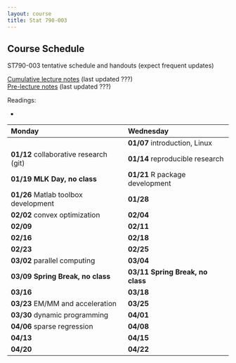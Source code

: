 ```yaml
---
layout: course
title: Stat 790-003
---
```


## Course Schedule

ST790-003 tentative schedule and handouts (expect frequent updates)

[Cumulative lecture notes](http://www.stat.ncsu.edu/people/zhou/courses/st790/ST790-2015-Spr-LecNotes.pdf) (last updated ???)  
[Pre-lecture notes](http://www.stat.ncsu.edu/people/zhou/courses/st790/ST790-2015-Spr-Pre-LecNotes.pdf) (last updated ???)


Readings:  

*   


| Monday | Wednesday |
|:-----------|:------------|
| | **01/07** introduction, Linux |
| **01/12** collaborative research (git) | **01/14** reproducible research |
| **01/19** **MLK Day, no class** | **01/21** R package development |
| **01/26** Matlab toolbox development | **01/28** |
| **02/02** convex optimization | **02/04** |
| **02/09** | **02/11** |
| **02/16** | **02/18** |
| **02/23** | **02/25** |
| **03/02** parallel computing | **03/04** |
| **03/09** **Spring Break, no class** | **03/11** **Spring Break, no class** |
| **03/16**  | **03/18** |
| **03/23** EM/MM and acceleration | **03/25** |
| **03/30** dynamic programming | **04/01** |
| **04/06** sparse regression | **04/08** |
| **04/13** | **04/15** |
| **04/20** | **04/22** |
